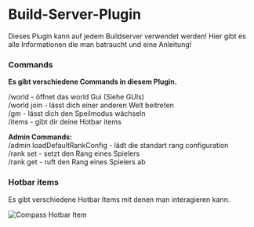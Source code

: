 # Build-Server-Plugin
Dieses Plugin kann auf jedem Buildserver verwendet werden! Hier gibt es alle Informationen die man batraucht und eine Anleitung!

### Commands
**Es gibt verschiedene Commands in diesem Plugin.**

/world - öffnet das world Gui (Siehe GUIs) \
/world join <world> - lässt dich einer anderen Welt beitreten \
/gm <gamemode> - lässt dich den Speilmodus wächseln \
/items - gibt dir deine Hotbar items

**Admin Commands:** \
/admin loadDefaultRankConfig - lädt die standart rang configuration \
/rank <player> set <rank> - setzt den Rang eines Spielers \
/rank <player> get - ruft den Rang eines Spielers ab

### Hotbar items
Es gibt verschiedene Hotbar Items mit denen man interagieren kann.

![Compass Hotbar Item]()